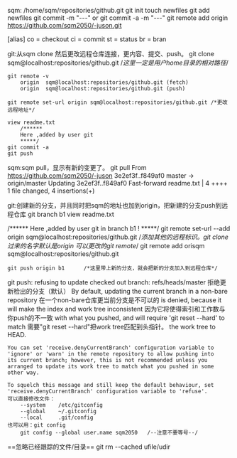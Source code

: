 sqm:
	/home/sqm/repositories/github.git
	git init
	touch newfiles
	git add newfiles
	git commit -m "---"
		or	git commit -a -m "---"
	git remote add origin https://github.com/sqm2050/-juson.git


[alias]
	co = checkout
	ci = commit
	st = status
	br = bran


git:从sqm clone 然后更改远程仓库连接，更内容、提交、push。
	git clone sqm@localhost:repositories/github.git		/*这里一定是用户home目录的相对路径*/

	git remote -v
		origin	sqm@localhost:repositories/github.git (fetch)
		origin	sqm@localhost:repositories/github.git (push)

	git remote set-url origin sqm@localhost:repositories/github.git	/*更改远程地址*/

	view readme.txt
		/******
		Here ,added by user git
 		*****/
	git commit -a
	git push

sqm:sqm pull，显示有新的变更了。
	git pull
	From https://github.com/sqm2050/-juson
    3e2ef3f..f849af0  master     -> origin/master
	Updating 3e2ef3f..f849af0
	Fast-forward
	readme.txt |    4 ++++
	1 file changed, 4 insertions(+)

git:创建新的分支，并且同时把sqm的地址也加到origin，把新建的分支push到远程仓库
	git branch b1
	view readme.txt

/******
Here ,added by user git in branch b1 !
 *****/
	git remote set-url --add origin  sqm@localhost:repositories/github.git
	/*添加其他的远程标识。git clone过来的名字默认是origin 可以更改的git remote*/
	git remote add orisqm sqm@localhost:repositories/github.git
	
	git push origin b1 		/*这里带上新的分支，就会把新的分支加入到远程仓库*/
git push:
    refusing to update checked out branch: refs/heads/master	拒绝更新检出的分支（默认）
    By default, updating the current branch in a non-bare repository     在一个non-bare仓库更当前分支是不可以的
    is denied, because it will make the index and work tree inconsistent	因为它将使得索引和工作数与你push的不一致
    with what you pushed, and will require 'git reset --hard' to match	需要"git reset --hard"把work tree匹配到头指针。
    the work tree to HEAD.
    
    You can set 'receive.denyCurrentBranch' configuration variable to	
    'ignore' or 'warn' in the remote repository to allow pushing into
    its current branch; however, this is not recommended unless you
    arranged to update its work tree to match what you pushed in some
    other way.
    
    To squelch this message and still keep the default behaviour, set
    'receive.denyCurrentBranch' configuration variable to 'refuse'.
    可以直接修改文件：
    	--system	/etc/gitconfig
    	--global	~/.gitconfig
    	--local		.git/config
    也可以用：git config
    	git config --global user.name sqm2050	/--注意不要等号--/

==忽略已经跟踪的文件/目录==
     git rm --cached ufile/udir
